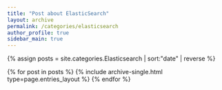 ```yaml
---
title: "Post about ElasticSearch"
layout: archive
permalink: /categories/elasticsearch
author_profile: true
sidebar_main: true
---
```


{% assign posts = site.categories.Elasticsearch | sort:"date" | reverse %}

{% for post in posts %}
  {% include archive-single.html type=page.entries_layout %}
{% endfor %}
